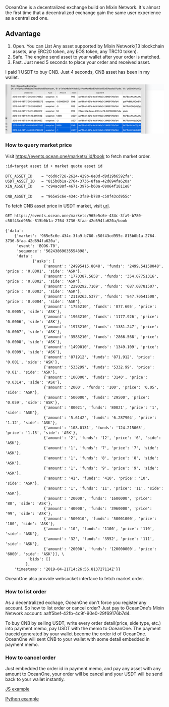 OceanOne is a decentralized exchange build on Mixin Network. It's almost the first time that a decentralized exchange gain the same user experience as a centralized one.
## Advantage
1. Open. You can List Any asset supported by Mixin Network(13 blockchain assets, any ERC20 token, any EOS token, any TRC10 token).
2. Safe. The engine send asset to your wallet after your order is matched. 
3. Fast. Just need 5 seconds to place your order and received asset.

I paid 1 USDT to buy CNB. Just 4 seconds, CNB asset has been in my wallet.

![](https://github.com/awesome-mixin-network/mixin_network_sdk_resource/blob/master/Buy_CNB_By_Selling_USDT.png)

### How to query market price
Visit https://events.ocean.one/markets/:id/book to fetch market order. 

```shell
:id=target asset id + market quote asset id

BTC_ASSET_ID    = "c6d0c728-2624-429b-8e0d-d9d19b6592fa";
USDT_ASSET_ID   = "815b0b1a-2764-3736-8faa-42d694fa620a"
XIN_ASSET_ID    = "c94ac88f-4671-3976-b60a-09064f1811e8"

CNB_ASSET_ID    = "965e5c6e-434c-3fa9-b780-c50f43cd955c"
```
To fetch CNB asset price in USDT market, visit [url](https://events.ocean.one/markets/965e5c6e-434c-3fa9-b780-c50f43cd955c-815b0b1a-2764-3736-8faa-42d694fa620a/book).


```shell
GET https://events.ocean.one/markets/965e5c6e-434c-3fa9-b780-c50f43cd955c-815b0b1a-2764-3736-8faa-42d694fa620a/book

{'data': 
    {'market': '965e5c6e-434c-3fa9-b780-c50f43cd955c-815b0b1a-2764-3736-8faa-42d694fa620a', 
     'event': 'BOOK-T0', 
     'sequence': '56243869035554898', 
     'data': 
            {'asks': [
                 {'amount': '24995415.8048', 'funds': '2499.54158048', 'price': '0.0001', 'side': 'ASK'}, 
                 {'amount': '1770387.5658', 'funds': '354.07751316', 'price': '0.0002', 'side': 'ASK'}, 
                 {'amount': '2290292.7169', 'funds': '687.08781507', 'price': '0.0003', 'side': 'ASK'}, 
                 {'amount': '2119263.5377', 'funds': '847.70541508', 'price': '0.0004', 'side': 'ASK'}, 
                 {'amount': '1755210', 'funds': '877.605', 'price': '0.0005', 'side': 'ASK'}, 
                 {'amount': '1963210', 'funds': '1177.926', 'price': '0.0006', 'side': 'ASK'}, 
                 {'amount': '1973210', 'funds': '1381.247', 'price': '0.0007', 'side': 'ASK'}, 
                 {'amount': '3583210', 'funds': '2866.568', 'price': '0.0008', 'side': 'ASK'}, 
                 {'amount': '1499010', 'funds': '1349.109', 'price': '0.0009', 'side': 'ASK'}, 
                 {'amount': '871912', 'funds': '871.912', 'price': '0.001', 'side': 'ASK'}, 
                 {'amount': '533299', 'funds': '5332.99', 'price': '0.01', 'side': 'ASK'}, 
                 {'amount': '100000', 'funds': '3140', 'price': '0.0314', 'side': 'ASK'}, 
                 {'amount': '2000', 'funds': '100', 'price': '0.05', 'side': 'ASK'}, 
                 {'amount': '500000', 'funds': '29500', 'price': '0.059', 'side': 'ASK'}, 
                 {'amount': '80021', 'funds': '80021', 'price': '1', 'side': 'ASK'}, 
                 {'amount': '5.6142', 'funds': '6.287904', 'price': '1.12', 'side': 'ASK'}, 
                 {'amount': '108.0131', 'funds': '124.215065', 'price': '1.15', 'side': 'ASK'}, 
                 {'amount': '2', 'funds': '12', 'price': '6', 'side': 'ASK'}, 
                 {'amount': '1', 'funds': '7', 'price': '7', 'side': 'ASK'}, 
                 {'amount': '1', 'funds': '8', 'price': '8', 'side': 'ASK'}, 
                 {'amount': '1', 'funds': '9', 'price': '9', 'side': 'ASK'}, 
                 {'amount': '41', 'funds': '410', 'price': '10', 'side': 'ASK'}, 
                 {'amount': '1', 'funds': '11', 'price': '11', 'side': 'ASK'}, 
                 {'amount': '20000', 'funds': '1600000', 'price': '80', 'side': 'ASK'}, 
                 {'amount': '40000', 'funds': '3960000', 'price': '99', 'side': 'ASK'}, 
                 {'amount': '500010', 'funds': '50001000', 'price': '100', 'side': 'ASK'}, 
                 {'amount': '10', 'funds': '1100', 'price': '110', 'side': 'ASK'}, 
                 {'amount': '32', 'funds': '3552', 'price': '111', 'side': 'ASK'}, 
                 {'amount': '20000', 'funds': '120000000', 'price': '6000', 'side': 'ASK'}], \
          'bids': []
         }, 
    'timestamp': '2019-04-21T14:26:56.813727114Z'}}
```

OceanOne also provide websocket interface to fetch market order.

### How to list order
As a decentralized exchage, OceanOne don't force you register any account. So how to list order or cancel order? Just pay to OceanOne's Mixin Network account: aaff5bef-42fb-4c9f-90e0-29f69176b7d4.

To buy CNB by selling USDT, write every order detail(price, side type, etc.) into payment memo, pay USDT with the memo to OceanOne. The payment traceid generated by your wallet become the order id of OceanOne.
OceanOne will sent CNB to your wallet with some detail embedded in payment memo.

### How to cancel order
Just embedded the order id in payment memo, and pay any asset with any amount to OceanOne, your order will be cancel and your USDT will be send back to your wallet instantly.

[JS example](http://github.com/over140/mixcoin)

[Python example](http://github.com/myrual/pixinwallet)
